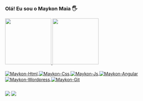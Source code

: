 ### Olá! Eu sou o Maykon Maia 🖐️

<div>
  <a href="https://github.com/MaykonMaia">
  <img height="150em" src="https://github-readme-stats.vercel.app/api?username=MaykonMaia&show_icons=true&theme=dark&include_all_commits=true&couunt_private=true"/>
  <img height="150em" src="https://github-readme-stats.vercel.app/api/top-langs/?username=MaykonMaia&layout=compact&langs_count=16&theme=dark"/>
</div>

<div style="display:: inline_block"><br>
  <img align="center" alt="Maykon-Html" src="https://img.shields.io/badge/HTML5-E34F26?style=for-the-badge&logo=html5&logoColor=white">
  <img align="center" alt="Maykon-Css" src="https://img.shields.io/badge/CSS3-1572B6?style=for-the-badge&logo=css3&logoColor=white">
  <img align="center" alt="Maykon-Js" src="https://img.shields.io/badge/JavaScript-F7DF1E?style=for-the-badge&logo=javascript&logoColor=black">
  <img align="center" alt="Maykon-Angular" src="https://img.shields.io/badge/Angular-DD0031?style=for-the-badge&logo=angular&logoColor=white">
  <img align="center" alt="Maykon-Wordpress" src="https://img.shields.io/badge/Wordpress-21759B?style=for-the-badge&logo=wordpress&logoColor=white">
  <img align="center" alt="Maykon-Git" src="https://img.shields.io/badge/GIT-E44C30?style=for-the-badge&logo=git&logoColor=white">
</div>
  
  ##
  
    
<div>
  <a href="mailto:maykonvlogss@gmail.com" target="_blank"><img src="https://img.shields.io/badge/Gmail-D14836?style=for-the-badge&logo=gmail&logoColor=white"
  target="_blank"></a>
  <a href="https://www.linkedin.com/in/maykon-maia/" target="_blank"><img src="https://img.shields.io/badge/LinkedIn-0077B5?style=for-the-badge&logo=linkedin&logoColor=white" target="_blank"></a>
</div>

